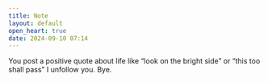 ```yaml
---
title: Note
layout: default
open_heart: true
date: 2024-09-10 07:14
---
```


You post a positive quote about life like “look on the bright side” or “this too shall pass” I unfollow you. Bye.
